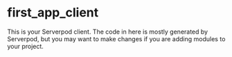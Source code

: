 # first_app_client

This is your Serverpod client. The code in here is mostly generated by
Serverpod, but you may want to make changes if you are adding modules to your
project.
